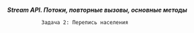 
***Stream API. Потоки, повторные вызовы, основные методы***

               Задача 2: Перепись населения